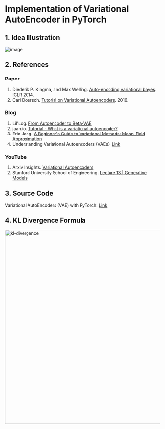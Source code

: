 # Implementation of Variational AutoEncoder in PyTorch

## 1. Idea Illustration

![image](https://github.com/duongngockhanh/variational-autoencoder-pytorch/assets/87640587/24717c8e-c8a7-4e2b-9aa2-db914f6504c0)

## 2. References
### Paper
1. Diederik P. Kingma, and Max Welling. [Auto-encoding variational bayes](https://arxiv.org/abs/1312.6114v10). ICLR 2014.
2. Carl Doersch. [Tutorial on Variational Autoencoders](https://arxiv.org/abs/1606.05908). 2016.

### Blog
1. Lil'Log. [From Autoencoder to Beta-VAE](https://lilianweng.github.io/posts/2018-08-12-vae/)
2. jaan.io. [Tutorial - What is a variational autoencoder?](https://jaan.io/what-is-variational-autoencoder-vae-tutorial/)
3. Eric Jang. [A Beginner's Guide to Variational Methods: Mean-Field Approximation](https://blog.evjang.com/2016/08/variational-bayes.html)
4. Understanding Variational Autoencoders (VAEs): [Link](https://towardsdatascience.com/understanding-variational-autoencoders-vaes-f70510919f73)

### YouTube
1. Arxiv Insights. [Variational Autoencoders](https://www.youtube.com/watch?v=9zKuYvjFFS8&list=LL&index=1&t=222s)
2. Stanford University School of Engineering. [Lecture 13 | Generative Models](https://www.youtube.com/watch?v=5WoItGTWV54)

## 3. Source Code

Variational AutoEncoders (VAE) with PyTorch: [Link](https://avandekleut.github.io/vae/)

## 4. KL Divergence Formula

<img width="632" alt="kl-divergence" src="https://github.com/duongngockhanh/variational-autoencoder-pytorch/assets/87640587/dc8cbfaa-99de-4a28-b372-32fa26762e2d">
